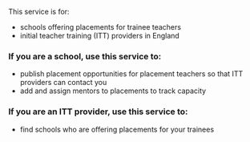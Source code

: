 This service is for:

- schools offering placements for trainee teachers
- initial teacher training (ITT) providers in England

### If you are a school, use this service to: ###

- publish placement opportunities for placement teachers so that ITT providers can contact you
- add and assign mentors to placements to track capacity

### If you are an ITT provider, use this service to: ###

- find schools who are offering placements for your trainees